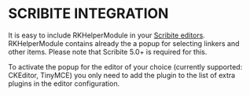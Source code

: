 # SCRIBITE INTEGRATION

It is easy to include RKHelperModule in your [Scribite editors](https://github.com/zikula-modules/Scribite/).
RKHelperModule contains already the a popup for selecting linkers and other items.
Please note that Scribite 5.0+ is required for this.

To activate the popup for the editor of your choice (currently supported: CKEditor, TinyMCE)
you only need to add the plugin to the list of extra plugins in the editor configuration.
